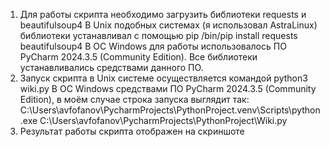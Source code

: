 1. Для работы скрипта необходимо загрузить библиотеки requests и beautifulsoup4
   В Unix подобных системах (я использовал AstraLinux) библиотеки устанавливал с помощью pip
     /bin/pip install requests beautifulsoup4
   В ОС Windows для работы использовалось ПО PyCharm 2024.3.5 (Community Edition).
     Все библиотеки устанавливались средствами данного ПО.
 2. Запуск скрипта в Unix системе осуществляется командой python3 wiki.py
    В ОС Windows средствами ПО PyCharm 2024.3.5 (Community Edition), в моём случае строка запуска выглядит так: C:\Users\avfofanov\PycharmProjects\PythonProject\.venv\Scripts\python.exe C:\Users\avfofanov\PycharmProjects\PythonProject\Wiki.py
 3. Результат работы скрипта отображен на скриншоте       
